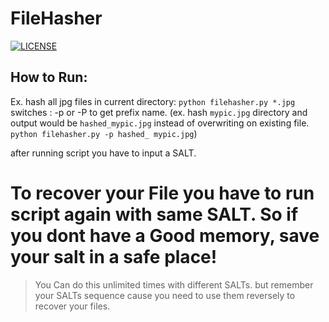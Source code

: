 # FileHasher
[![LICENSE](https://img.shields.io/badge/LICENSE-GPL--3.0-green)](https://github.com/DarjaGFX/FileHasher/blob/master/LICENSE) 


## How to Run:
Ex. hash all jpg files in current directory: `python filehasher.py *.jpg`
switches :
    -p or -P    to get prefix name. (ex. hash `mypic.jpg` directory and output would be `hashed_mypic.jpg` instead of       overwriting on existing file. `python filehasher.py -p hashed_ mypic.jpg`)

after running script you have to input a SALT.

# To recover your File you have to run script again with same SALT. So if you dont have a Good memory, save your salt in a safe place!

> You Can do this unlimited times with different SALTs. but remember your SALTs sequence cause you need to use them reversely to recover your files.